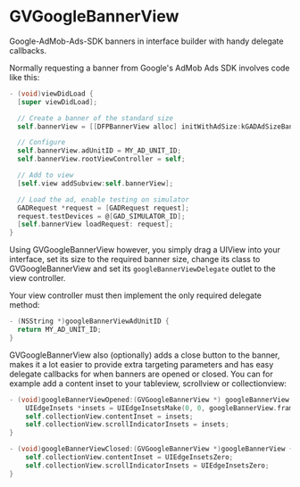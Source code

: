 GVGoogleBannerView
==================

Google-AdMob-Ads-SDK banners in interface builder with handy delegate callbacks.

Normally requesting a banner from Google's AdMob Ads SDK involves code like this:

```objective-c
- (void)viewDidLoad {
  [super viewDidLoad];

  // Create a banner of the standard size
  self.bannerView = [[DFPBannerView alloc] initWithAdSize:kGADAdSizeBanner];

  // Configure
  self.bannerView.adUnitID = MY_AD_UNIT_ID;
  self.bannerView.rootViewController = self;

  // Add to view
  [self.view addSubview:self.bannerView];

  // Load the ad, enable testing on simulator
  GADRequest *request = [GADRequest request];
  request.testDevices = @[GAD_SIMULATOR_ID];
  [self.bannerView loadRequest: request];
}
```

Using GVGoogleBannerView however, you simply drag a UIView into your interface, set its size to the required banner size, change its class to GVGoogleBannerView and set its `googleBannerViewDelegate` outlet to the view controller.

Your view controller must then implement the only required delegate method:

```objective-c
- (NSString *)googleBannerViewAdUnitID {
  return MY_AD_UNIT_ID;
}
```

GVGoogleBannerView also (optionally) adds a close button to the banner, makes it a lot easier to provide extra targeting parameters and has easy delegate callbacks for when banners are opened or closed. You can for example add a content inset to your tableview, scrollview or collectionview:

```objective-c
- (void)googleBannerViewOpened:(GVGoogleBannerView *) googleBannerView {
    UIEdgeInsets *insets = UIEdgeInsetsMake(0, 0, googleBannerView.frame.size.height, 0);
    self.collectionView.contentInset = insets;
    self.collectionView.scrollIndicatorInsets = insets;
}

- (void)googleBannerViewClosed:(GVGoogleBannerView *)googleBannerView {
    self.collectionView.contentInset = UIEdgeInsetsZero;
    self.collectionView.scrollIndicatorInsets = UIEdgeInsetsZero;
}
```